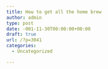 ```yaml
---
title: How to get all the home brew
author: admin
type: post
date: -001-11-30T00:00:00+00:00
draft: true
url: /?p=3041
categories:
  - Uncategorized

---
```

